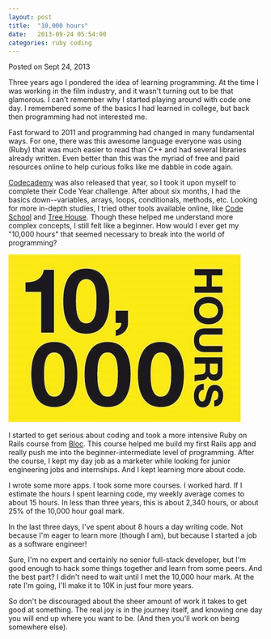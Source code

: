 ```yaml
---
layout: post
title:  "10,000 hours"
date:   2013-09-24 05:54:00
categories: ruby coding
---
```

<div class=”postmetadata”>
  Posted on <span class=”updated”>Sept 24, 2013</span> 
</div>

Three years ago I pondered the idea of learning programming. At the time I was working in the film industry, and it wasn't turning out to be that glamorous. I can't remember why I started playing around with code one day. I remembered some of the basics I had learned in college, but back then programming had not interested me.

Fast forward to 2011 and programming had changed in many fundamental ways. For one, there was this awesome language everyone was using (Ruby) that was much easier to read than C++ and had several libraries already written. Even better than this was the myriad of free and paid resources online to help curious folks like me dabble in code again.

[Codecademy][codecademy] was also released that year, so I took it upon myself to complete their Code Year challenge. After about six months, I had the basics down--variables, arrays, loops, conditionals, methods, etc. Looking for more in-depth studies, I tried other tools available online, like [Code School][code-school] and [Tree House][tree-house]. Though these helped me understand more complex concepts, I still felt like a beginner. How would I ever get my "10,000 hours" that seemed necessary to break into the world of programming?

![10,000 hours][10_000]

I started to get serious about coding and took a more intensive Ruby on Rails course from [Bloc][bloc]. This course helped me build my first Rails app and really push me into the beginner-intermediate level of programming. After the course, I kept my day job as a marketer while looking for junior engineering jobs and internships. And I kept learning more about code.

I wrote some more apps. I took some more courses. I worked hard. If I estimate the hours I spent learning code, my weekly average comes to about 15 hours. In less than three years, this is about 2,340 hours, or about 25% of the 10,000 hour goal mark.

In the last three days, I've spent about 8 hours a day writing code. Not because I'm eager to learn more (though I am), but because I started a job as a software engineer!

Sure, I'm no expert and certainly no senior full-stack developer, but I'm good enough to hack some things together and learn from some peers. And the best part? I didn't need to wait until I met the 10,000 hour mark. At the rate I'm going, I'll make it to 10K in just four more years.

So don't be discouraged about the sheer amount of work it takes to get good at something. The real joy is in the journey itself, and knowing one day you will end up where you want to be. (And then you'll work on being somewhere else).

[codecademy]: http://www.codecademy.com/
[code-school]: http://www.codeschool.com/
[tree-house]: http://teamtreehouse.com/
[bloc]: http://bloc.io/
[10_000]: /images/10000.jpg
